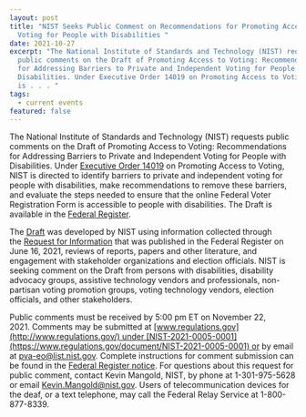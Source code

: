 ```yaml
---
layout: post
title: "NIST Seeks Public Comment on Recommendations for Promoting Access to
  Voting for People with Disabilities "
date: 2021-10-27
excerpt: "The National Institute of Standards and Technology (NIST) requests
  public comments on the Draft of Promoting Access to Voting: Recommendations
  for Addressing Barriers to Private and Independent Voting for People with
  Disabilities. Under Executive Order 14019 on Promoting Access to Voting, NIST
  is . . . "
tags:
  - current events
featured: false
---
```

The National Institute of Standards and Technology (NIST) requests public comments on the Draft of Promoting Access to Voting: Recommendations for Addressing Barriers to Private and Independent Voting for People with Disabilities. Under [Executive Order 14019](https://www.federalregister.gov/executive-order/14019) on Promoting Access to Voting, NIST is directed to identify barriers to private and independent voting for people with disabilities, make recommendations to remove these barriers, and evaluate the steps needed to ensure that the online Federal Voter Registration Form is accessible to people with disabilities. The Draft is available in the [Federal Register](https://www.federalregister.gov/documents/2021/10/21/2021-22757/draft-of-promoting-access-to-voting-recommendations-for-addressing-barriers-to-private-and). 

The [Draft](https://www.regulations.gov/document/NIST-2021-0005-0002) was developed by NIST using information collected through the [Request for Information](https://federalregister.gov/d/2021-12619) that was published in the Federal Register on June 16, 2021, reviews of reports, papers and other literature, and engagement with stakeholder organizations and election officials. NIST is seeking comment on the Draft from persons with disabilities, disability advocacy groups, assistive technology vendors and professionals, non-partisan voting promotion groups, voting technology vendors, election officials, and other stakeholders. 

Public comments must be received by 5:00 pm ET on November 22, 2021. Comments may be submitted at [www.regulations.gov](http://www.regulations.gov/) under [NIST-2021-0005-0001](https://www.regulations.gov/document/NIST-2021-0005-0001) or by email at [pva-eo@list.nist.gov](mailto:pva-eo@list.nist.gov). Complete instructions for comment submission can be found in the [Federal Register notice](https://federalregister.gov/d/2021-23309). For questions about this request for public comment, contact Kevin Mangold, NIST, by phone at 1-301-975-5628 or email [Kevin.Mangold@nist.gov](mailto:Kevin.Mangold@nist.gov). Users of telecommunication devices for the deaf, or a text telephone, may call the Federal Relay Service at 1-800-877-8339.
